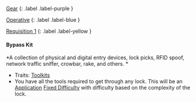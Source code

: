 
[Gear](Game/Gear-List)
{: .label .label-purple }

[Operative](Game/Operative)
{: .label .label-blue }

[Requisition 1](Game/Deployment#Requisition)
{: .label .label-yellow }
#### Bypass Kit
*A collection of physical and digital entry devices, lock picks, RFID spoof, network traffic sniffer, crowbar, rake, and others. *
* Traits: [Toolkits](Game/Core/Gear#Toolkits)
* You have all the tools required to get through any lock. This will be an [Application](Game/Core/Intelligence#Application) [Fixed Difficulty](Game/Core/Skills#Fixed%20Difficulty) with difficulty based on the complexity of the lock.

